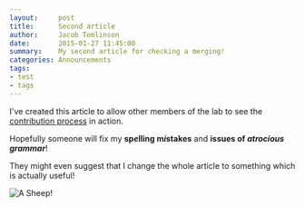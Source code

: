 ```yaml
---
layout:     post
title:      Second article
author:     Jacob Tomlinson
date:       2015-01-27 11:45:00
summary:    My second article for checking a merging!
categories: Announcements
tags:
- test
- tags
---
```


I've created this article to allow other members of the lab to see the [contribution process](https://github.com/met-office-lab/Lab-Info/wiki/Jekyll-Contributing) in action.

Hopefully someone will fix my __sp*e*lling m*i*stakes__ and __issues of *atrocious grammar*__!

They might even suggest that I change the whole article to something which is actually useful!

![A Sheep!](http://upload.wikimedia.org/wikipedia/commons/c/c4/Lleyn_sheep.jpg)
